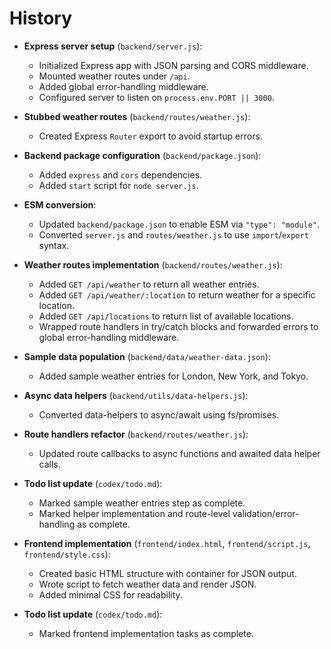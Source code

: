 # History

- **Express server setup** (`backend/server.js`):
  - Initialized Express app with JSON parsing and CORS middleware.
  - Mounted weather routes under `/api`.
  - Added global error-handling middleware.
  - Configured server to listen on `process.env.PORT || 3000`.

- **Stubbed weather routes** (`backend/routes/weather.js`):
  - Created Express `Router` export to avoid startup errors.

- **Backend package configuration** (`backend/package.json`):
  - Added `express` and `cors` dependencies.
  - Added `start` script for `node server.js`.

- **ESM conversion**:
  - Updated `backend/package.json` to enable ESM via `"type": "module"`.
  - Converted `server.js` and `routes/weather.js` to use `import`/`export` syntax.

- **Weather routes implementation** (`backend/routes/weather.js`):
  - Added `GET /api/weather` to return all weather entries.
  - Added `GET /api/weather/:location` to return weather for a specific location.
  - Added `GET /api/locations` to return list of available locations.
  - Wrapped route handlers in try/catch blocks and forwarded errors to global error-handling middleware.

- **Sample data population** (`backend/data/weather-data.json`):
  - Added sample weather entries for London, New York, and Tokyo.
 
- **Async data helpers** (`backend/utils/data-helpers.js`):
  - Converted data-helpers to async/await using fs/promises.

- **Route handlers refactor** (`backend/routes/weather.js`):
  - Updated route callbacks to async functions and awaited data helper calls.

- **Todo list update** (`codex/todo.md`):
  - Marked sample weather entries step as complete.
  - Marked helper implementation and route-level validation/error-handling as complete.

- **Frontend implementation** (`frontend/index.html`, `frontend/script.js`, `frontend/style.css`):
  - Created basic HTML structure with container for JSON output.
  - Wrote script to fetch weather data and render JSON.
  - Added minimal CSS for readability.

- **Todo list update** (`codex/todo.md`):
  - Marked frontend implementation tasks as complete.
